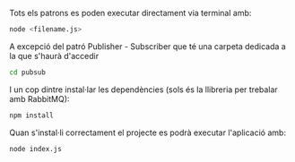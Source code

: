 Tots els patrons es poden executar directament via terminal amb: 
```bash
node <filename.js>
```
A excepció del patró Publisher - Subscriber que té una carpeta dedicada a la que s'haurà d'accedir
```bash
cd pubsub
```
I un cop dintre instal·lar les dependències (sols és la llibreria per trebalar amb RabbitMQ): 
```bash
npm install
```
Quan s'instal·li correctament el projecte es podrà executar l'aplicació amb: 
```bash
node index.js
```